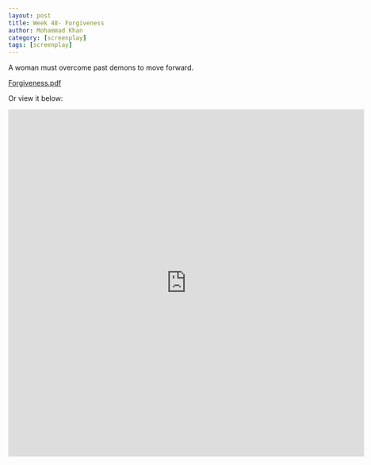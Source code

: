 ```yaml
---
layout: post
title: Week 48- Forgiveness
author: Mohammad Khan
category: [screenplay]
tags: [screenplay]
---
```

A woman must overcome past demons to move forward.

<p><a href="https://drive.google.com/file/d/1CvCt8bWWcYBmDrmOXyot9uGu22KS3kdz/view?usp=sharing">
Forgiveness.pdf</a></p>


Or view it below: 
<!-- <embed src="https://drive.google.com/file/d/1mrL8nISYXGzBGAjVw-4hgwagVCEkNMaT/view?usp=sharing#toolbar=0" width="800px" height="2100px" /> -->
<iframe
src="https://drive.google.com/file/d/1CvCt8bWWcYBmDrmOXyot9uGu22KS3kdz/view?usp=sharing&embedded=true"
style="width:718px; height:700px;" frameborder="0"></iframe>
